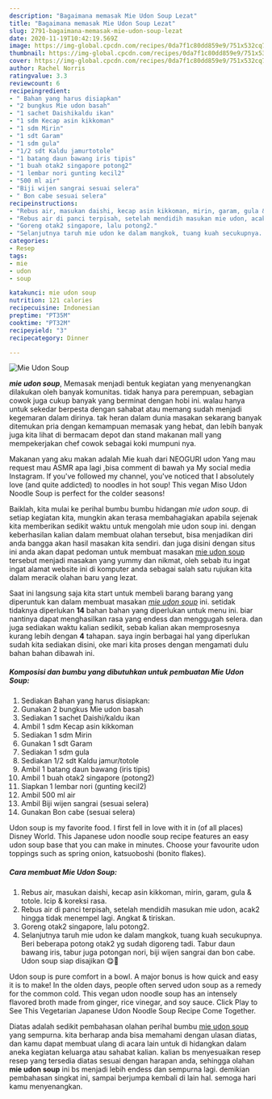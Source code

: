 ```yaml
---
description: "Bagaimana memasak Mie Udon Soup Lezat"
title: "Bagaimana memasak Mie Udon Soup Lezat"
slug: 2791-bagaimana-memasak-mie-udon-soup-lezat
date: 2020-11-19T10:42:19.569Z
image: https://img-global.cpcdn.com/recipes/0da7f1c80dd859e9/751x532cq70/mie-udon-soup-foto-resep-utama.jpg
thumbnail: https://img-global.cpcdn.com/recipes/0da7f1c80dd859e9/751x532cq70/mie-udon-soup-foto-resep-utama.jpg
cover: https://img-global.cpcdn.com/recipes/0da7f1c80dd859e9/751x532cq70/mie-udon-soup-foto-resep-utama.jpg
author: Rachel Norris
ratingvalue: 3.3
reviewcount: 6
recipeingredient:
- " Bahan yang harus disiapkan"
- "2 bungkus Mie udon basah"
- "1 sachet Daishikaldu ikan"
- "1 sdm Kecap asin kikkoman"
- "1 sdm Mirin"
- "1 sdt Garam"
- "1 sdm gula"
- "1/2 sdt Kaldu jamurtotole"
- "1 batang daun bawang iris tipis"
- "1 buah otak2 singapore potong2"
- "1 lembar nori gunting kecil2"
- "500 ml air"
- "Biji wijen sangrai sesuai selera"
- " Bon cabe sesuai selera"
recipeinstructions:
- "Rebus air, masukan daishi, kecap asin kikkoman, mirin, garam, gula &amp; totole. Icip &amp; koreksi rasa."
- "Rebus air di panci terpisah, setelah mendidih masukan mie udon, acak2 hingga tidak menempel lagi. Angkat &amp; tiriskan."
- "Goreng otak2 singapore, lalu potong2."
- "Selanjutnya taruh mie udon ke dalam mangkok, tuang kuah secukupnya. Beri beberapa potong otak2 yg sudah digoreng tadi. Tabur daun bawang iris, tabur juga potongan nori, biji wijen sangrai dan bon cabe. Udon soup siap disajikan 😋🍜"
categories:
- Resep
tags:
- mie
- udon
- soup

katakunci: mie udon soup 
nutrition: 121 calories
recipecuisine: Indonesian
preptime: "PT35M"
cooktime: "PT32M"
recipeyield: "3"
recipecategory: Dinner

---
```



![Mie Udon Soup](https://img-global.cpcdn.com/recipes/0da7f1c80dd859e9/751x532cq70/mie-udon-soup-foto-resep-utama.jpg)

<b><i>mie udon soup</i></b>, Memasak menjadi bentuk kegiatan yang menyenangkan dilakukan oleh banyak komunitas. tidak hanya para perempuan, sebagian cowok juga cukup banyak yang berminat dengan hobi ini. walau hanya untuk sekedar berpesta dengan sahabat atau memang sudah menjadi kegemaran dalam dirinya. tak heran dalam dunia masakan sekarang banyak ditemukan pria dengan kemampuan memasak yang hebat, dan lebih banyak juga kita lihat di bermacam depot dan stand makanan mall yang mempekerjakan chef cowok sebagai koki mumpuni nya.

Makanan yang aku makan adalah Mie kuah dari NEOGURI udon Yang mau request mau ASMR apa lagi ,bisa comment di bawah ya My social media Instagram. If you&#39;ve followed my channel, you&#39;ve noticed that I absolutely love (and quite addicted) to noodles in hot soup! This vegan Miso Udon Noodle Soup is perfect for the colder seasons!

Baiklah, kita mulai ke perihal bumbu bumbu hidangan <i>mie udon soup</i>. di setiap kegiatan kita, mungkin akan terasa membahagiakan apabila sejenak kita memberikan sedikit waktu untuk mengolah mie udon soup ini. dengan keberhasilan kalian dalam membuat olahan tersebut, bisa menjadikan diri anda bangga akan hasil masakan kita sendiri. dan juga disini dengan situs ini anda akan dapat pedoman untuk membuat masakan <u>mie udon soup</u> tersebut menjadi masakan yang yummy dan nikmat, oleh sebab itu ingat ingat alamat website ini di komputer anda sebagai salah satu rujukan kita dalam meracik olahan baru yang lezat.


Saat ini langsung saja kita start untuk membeli barang barang yang diperuntuk kan dalam membuat masakan <u><i>mie udon soup</i></u> ini. setidak tidaknya diperlukan <b>14</b> bahan bahan yang diperlukan untuk menu ini. biar nantinya dapat menghasilkan rasa yang endess dan menggugah selera. dan juga sediakan waktu kalian sedikit, sebab kalian akan memprosesnya kurang lebih dengan <b>4</b> tahapan. saya ingin berbagai hal yang diperlukan sudah kita sediakan disini, oke mari kita proses dengan mengamati dulu bahan bahan dibawah ini.

<!--inarticleads1-->

##### Komposisi dan bumbu yang dibutuhkan untuk pembuatan Mie Udon Soup:

1. Sediakan  Bahan yang harus disiapkan:
1. Gunakan 2 bungkus Mie udon basah
1. Sediakan 1 sachet Daishi/kaldu ikan
1. Ambil 1 sdm Kecap asin kikkoman
1. Sediakan 1 sdm Mirin
1. Gunakan 1 sdt Garam
1. Sediakan 1 sdm gula
1. Sediakan 1/2 sdt Kaldu jamur/totole
1. Ambil 1 batang daun bawang (iris tipis)
1. Ambil 1 buah otak2 singapore (potong2)
1. Siapkan 1 lembar nori (gunting kecil2)
1. Ambil 500 ml air
1. Ambil Biji wijen sangrai (sesuai selera)
1. Gunakan  Bon cabe (sesuai selera)


Udon soup is my favorite food. I first fell in love with it in (of all places) Disney World. This Japanese udon noodle soup recipe features an easy udon soup base that you can make in minutes. Choose your favourite udon toppings such as spring onion, katsuoboshi (bonito flakes). 

<!--inarticleads2-->

##### Cara membuat Mie Udon Soup:

1. Rebus air, masukan daishi, kecap asin kikkoman, mirin, garam, gula &amp; totole. Icip &amp; koreksi rasa.
1. Rebus air di panci terpisah, setelah mendidih masukan mie udon, acak2 hingga tidak menempel lagi. Angkat &amp; tiriskan.
1. Goreng otak2 singapore, lalu potong2.
1. Selanjutnya taruh mie udon ke dalam mangkok, tuang kuah secukupnya. Beri beberapa potong otak2 yg sudah digoreng tadi. Tabur daun bawang iris, tabur juga potongan nori, biji wijen sangrai dan bon cabe. Udon soup siap disajikan 😋🍜


Udon soup is pure comfort in a bowl. A major bonus is how quick and easy it is to make! In the olden days, people often served udon soup as a remedy for the common cold. This vegan udon noodle soup has an intensely flavored broth made from ginger, rice vinegar, and soy sauce. Click Play to See This Vegetarian Japanese Udon Noodle Soup Recipe Come Together. 

Diatas adalah sedikit pembahasan olahan perihal bumbu <u>mie udon soup</u> yang sempurna. kita berharap anda bisa memahami dengan ulasan diatas, dan kamu dapat membuat ulang di acara lain untuk di hidangkan dalam aneka kegiatan keluarga atau sahabat kalian. kalian bs menyesuaikan resep resep yang tersedia diatas sesuai dengan harapan anda, sehingga olahan <b>mie udon soup</b> ini bs menjadi lebih endess dan sempurna lagi. demikian pembahasan singkat ini, sampai berjumpa kembali di lain hal. semoga hari kamu menyenangkan.
